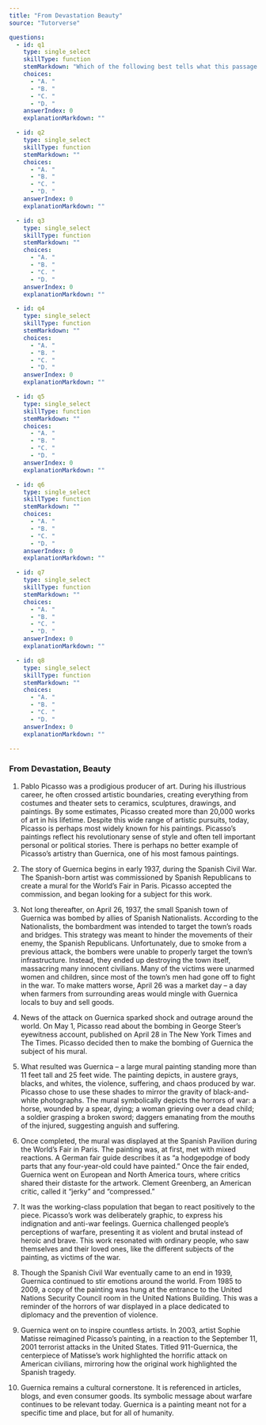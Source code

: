 ```yaml
---
title: "From Devastation Beauty"
source: "Tutorverse"

questions:
  - id: q1
    type: single_select
    skillType: function
    stemMarkdown: "Which of the following best tells what this passage is about?"
    choices:
      - "A. "
      - "B. "
      - "C. "
      - "D. "
    answerIndex: 0
    explanationMarkdown: ""

  - id: q2
    type: single_select
    skillType: function
    stemMarkdown: ""
    choices:
      - "A. "
      - "B. "
      - "C. "
      - "D. "
    answerIndex: 0
    explanationMarkdown: ""

  - id: q3
    type: single_select
    skillType: function
    stemMarkdown: ""
    choices:
      - "A. "
      - "B. "
      - "C. "
      - "D. "
    answerIndex: 0
    explanationMarkdown: ""

  - id: q4
    type: single_select
    skillType: function
    stemMarkdown: ""
    choices:
      - "A. "
      - "B. "
      - "C. "
      - "D. "
    answerIndex: 0
    explanationMarkdown: ""

  - id: q5
    type: single_select
    skillType: function
    stemMarkdown: ""
    choices:
      - "A. "
      - "B. "
      - "C. "
      - "D. "
    answerIndex: 0
    explanationMarkdown: ""

  - id: q6
    type: single_select
    skillType: function
    stemMarkdown: ""
    choices:
      - "A. "
      - "B. "
      - "C. "
      - "D. "
    answerIndex: 0
    explanationMarkdown: ""

  - id: q7
    type: single_select
    skillType: function
    stemMarkdown: ""
    choices:
      - "A. "
      - "B. "
      - "C. "
      - "D. "
    answerIndex: 0
    explanationMarkdown: ""

  - id: q8
    type: single_select
    skillType: function
    stemMarkdown: ""
    choices:
      - "A. "
      - "B. "
      - "C. "
      - "D. "
    answerIndex: 0
    explanationMarkdown: ""

---
```


### From Devastation, Beauty

1. Pablo Picasso was a prodigious producer of art. During his illustrious career, he often crossed artistic boundaries, creating everything from costumes and theater sets to ceramics, sculptures, drawings, and paintings. By some estimates, Picasso created more than 20,000 works of art in his lifetime. Despite this wide range of artistic pursuits, today, Picasso is perhaps most widely known for his paintings. Picasso’s paintings reflect his revolutionary sense of style and often tell important personal or political stories. There is perhaps no better example of Picasso’s artistry than Guernica, one of his most famous paintings.
 

2. The story of Guernica begins in early 1937, during the Spanish Civil War. The Spanish-born artist was commissioned by Spanish Republicans to create a mural for the World’s Fair in Paris. Picasso accepted the commission, and began looking for a subject for this work.
 

3. Not long thereafter, on April 26, 1937, the small Spanish town of Guernica was bombed by allies of Spanish Nationalists. According to the Nationalists, the bombardment was intended to target the town’s roads and bridges. This strategy was meant to hinder the movements of their enemy, the Spanish Republicans. Unfortunately, due to smoke from a previous attack, the bombers were unable to properly target the town’s infrastructure. Instead, they ended up destroying the town itself, massacring many innocent civilians. Many of the victims were unarmed women and children, since most of the town’s men had gone off to fight in the war. To make matters worse, April 26 was a market day – a day when farmers from surrounding areas would mingle with Guernica locals to buy and sell goods.
 

4. News of the attack on Guernica sparked shock and outrage around the world. On May 1, Picasso read about the bombing in George Steer’s eyewitness account, published on April 28 in The New York Times and The Times. Picasso decided then to make the bombing of Guernica the subject of his mural.
 

5. What resulted was Guernica – a large mural painting standing more than 11 feet tall and 25 feet wide. The painting depicts, in austere grays, blacks, and whites, the violence, suffering, and chaos produced by war. Picasso chose to use these shades to mirror the gravity of black-and-white photographs. The mural symbolically depicts the horrors of war: a horse, wounded by a spear, dying; a woman grieving over a dead child; a soldier grasping a broken sword; daggers emanating from the mouths of the injured, suggesting anguish and suffering.
 

6. Once completed, the mural was displayed at the Spanish Pavilion during the World’s Fair in Paris. The painting was, at first, met with mixed reactions. A German fair guide describes it as “a hodgepodge of body parts that any four-year-old could have painted.” Once the fair ended, Guernica went on European and North America tours, where critics shared their distaste for the artwork. Clement Greenberg, an American critic, called it “jerky” and “compressed.”
 

7. It was the working-class population that began to react positively to the piece. Picasso’s work was deliberately graphic, to express his indignation and anti-war feelings. Guernica challenged people’s perceptions of warfare, presenting it as violent and brutal instead of heroic and brave. This work resonated with ordinary people, who saw themselves and their loved ones, like the different subjects of the painting, as victims of the war.
 

8. Though the Spanish Civil War eventually came to an end in 1939, Guernica continued to stir emotions around the world. From 1985 to 2009, a copy of the painting was hung at the entrance to the United Nations Security Council room in the United Nations Building. This was a reminder of the horrors of war displayed in a place dedicated to diplomacy and the prevention of violence.
 

9. Guernica went on to inspire countless artists. In 2003, artist Sophie Matisse reimagined Picasso’s painting, in a reaction to the September 11, 2001 terrorist attacks in the United States. Titled 911-Guernica, the centerpiece of Matisse’s work highlighted the horrific attack on American civilians, mirroring how the original work highlighted the Spanish tragedy.
 

10. Guernica remains a cultural cornerstone. It is referenced in articles, blogs, and even consumer goods. Its symbolic message about warfare continues to be relevant today. Guernica is a painting meant not for a specific time and place, but for all of humanity.